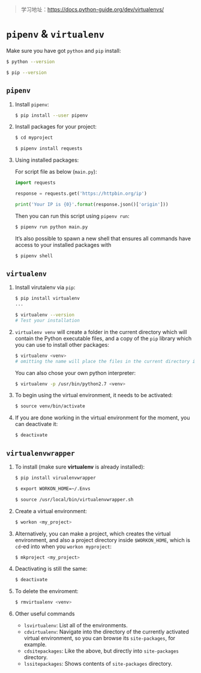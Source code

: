 > 学习地址：https://docs.python-guide.org/dev/virtualenvs/

# `pipenv` & `virtualenv`

Make sure you have got `python` and `pip` install:

```bash
$ python --version

$ pip --version
```

## `pipenv`

1. Install `pipenv`:

   ```bash
   $ pip install --user pipenv
   ```

2. Install packages for your project:

   ```bash
   $ cd myproject
   
   $ pipenv install requests
   ```

3. Using installed packages:

   For script file as below (`main.py`):

   ```python
   import requests
   
   response = requests.get('https://httpbin.org/ip')
   
   print('Your IP is {0}'.format(response.json()['origin']))
   ```

   Then you can run this script using `pipenv run`:

   ```bash
   $ pipenv run python main.py
   ```

   It’s also possible to spawn a new shell that ensures all commands have access to your installed packages with 

   ```bash
   $ pipenv shell
   ```

## `virtualenv`

1. Install virutalenv via `pip`:

   ```bash
   $ pip install virtualenv
   ...
   
   $ virtualenv --version
   # Test your installation
   ```

2. `virtualenv venv` will create a folder in the current directory which will contain the Python executable files, and a copy of the `pip` library which you can use to install other packages:

   ```bash
   $ virtualenv <venv>
   # omitting the name will place the files in the current directory instead.
   ```

   You can also chose your own python interpreter:

   ```bash
   $ virtualenv -p /usr/bin/python2.7 <venv>
   ```

3. To begin using the virtual environment, it needs to be activated:

   ```bash
   $ source venv/bin/activate
   ```

4. If you are done working in the virtual environment for the moment, you can deactivate it:

   ```bash
   $ deactivate
   ```

## `virtualenvwrapper`

1. To install (make sure **virtualenv** is already installed):

   ```bash
   $ pip install virualenvwrapper
   
   $ export WORKON_HOME=~/.Envs
   
   $ source /usr/local/bin/virtualenvwrapper.sh
   ```

2. Create a virtual environment:

   ```bash
   $ workon <my_project>
   ```

3. Alternatively, you can make a project, which creates the virtual environment, and also a project directory inside `$WORKON_HOME`, which is `cd`-ed into when you `workon myproject`:

   ```bash
   $ mkproject <my_project>
   ```

4. Deactivating is still the same:

   ```bash
   $ deactivate
   ```

5. To delete the enviroment:

   ```bash
   $ rmvirtualenv <venv>
   ```

6. Other useful commands

   - `lsvirtualenv`: List all of the environments.
   - `cdvirtualenv`: Navigate into the directory of the currently activated virtual environment, so you can browse its `site-packages`, for example.
   - `cdsitepackages`: Like the above, but directly into `site-packages` directory.
   - `lssitepackages`: Shows contents of `site-packages` directory.